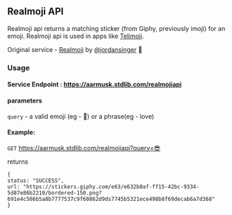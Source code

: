 ## Realmoji API
Realmoji api returns a matching sticker (from Giphy, previously imoji) for an emoji. Realmoji api is used in apps like [Telimoji](https://telimoji.com).

Original service - [Realmoji](http://www.realmoji.com/) by [@jordansinger](https://github.com/jordansinger) 🙌

### Usage
#### Service Endpoint : https://aarmusk.stdlib.com/realmojiapi

#### parameters

`query` - a valid emoji (eg - 💯) or a phrase(eg - love)

#### Example:
`GET` https://aarmusk.stdlib.com/realmojiapi?query=😎

returns

```
{
status: "SUCCESS",
url: "https://stickers.giphy.com/e63/e632b0af-ff15-42bc-9334-5d87e86b2210/bordered-150.png?691e4c506b5a8b7777537c9f60862d9ds7745b5321ece498b8f69decab6a7d368"
}
```
